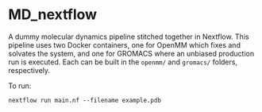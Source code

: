 # MD_nextflow
A dummy molecular dynamics pipeline stitched together in Nextflow. This pipeline uses two Docker containers, one for OpenMM which fixes and solvates the system, and one for GROMACS where an unbiased production run is executed. Each can be built in the `openmm/` and `gromacs/` folders, respectively.

To run:
```
nextflow run main.nf --filename example.pdb
```
